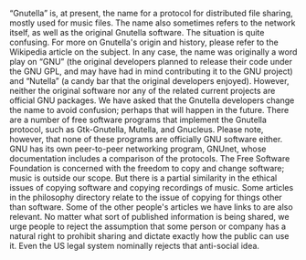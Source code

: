 “Gnutella” is, at present, the name for a protocol for distributed file sharing, mostly used for music files. The name also sometimes refers to the network itself, as well as the original Gnutella software. The situation is quite confusing. For more on Gnutella's origin and history, please refer to the Wikipedia article on the subject. In any case, the name was originally a word play on “GNU” (the original developers planned to release their code under the GNU GPL, and may have had in mind contributing it to the GNU project) and “Nutella” (a candy bar that the original developers enjoyed). However, neither the original software nor any of the related current projects are official GNU packages. We have asked that the Gnutella developers change the name to avoid confusion; perhaps that will happen in the future. There are a number of free software programs that implement the Gnutella protocol, such as Gtk-Gnutella, Mutella, and Gnucleus. Please note, however, that none of these programs are officially GNU software either. GNU has its own peer-to-peer networking program, GNUnet, whose documentation includes a comparison of the protocols. The Free Software Foundation is concerned with the freedom to copy and change software; music is outside our scope. But there is a partial similarity in the ethical issues of copying software and copying recordings of music. Some articles in the philosophy directory relate to the issue of copying for things other than software. Some of the other people's articles we have links to are also relevant. No matter what sort of published information is being shared, we urge people to reject the assumption that some person or company has a natural right to prohibit sharing and dictate exactly how the public can use it. Even the US legal system nominally rejects that anti-social idea.